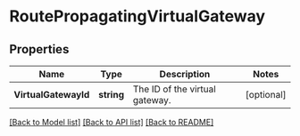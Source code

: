 # RoutePropagatingVirtualGateway

## Properties

Name | Type | Description | Notes
------------ | ------------- | ------------- | -------------
**VirtualGatewayId** | **string** | The ID of the virtual gateway. | [optional] 

[[Back to Model list]](../README.md#documentation-for-models) [[Back to API list]](../README.md#documentation-for-api-endpoints) [[Back to README]](../README.md)


